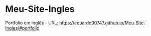 # Meu-Site-Ingles
Portfolio em inglês - URL: https://eduardo00747.github.io/Meu-Site-Ingles/#portfolio
